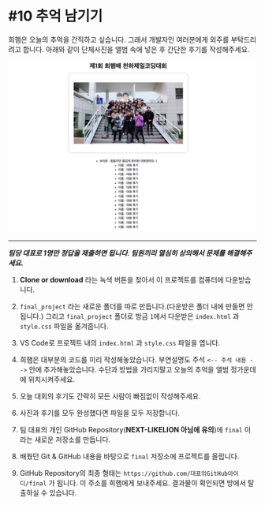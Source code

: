 # #10 추억 남기기

희햄은 오늘의 추억을 간직하고 싶습니다. 그래서 개발자인 여러분에게 외주를 부탁드리려고 합니다. 아래와 같이 단체사진을 앨범 속에 넣은 후 간단한 후기를 작성해주세요.

![likelion](sample.png)

---

***팀당 대표로 1명만 정답을 제출하면 됩니다. 팀원끼리 열심히 상의해서 문제를 해결해주세요.***


1. **Clone or download** 라는 녹색 버튼을 찾아서 이 프로젝트를 컴퓨터에 다운받습니다.

2. `final_project` 라는 새로운 폴더를 따로 만듭니다.(다운받은 폴더 내에 만들면 안됩니다.) 그리고 `final_project` 폴더로 방금 `1`에서 다운받은 `index.html` 과 `style.css` 파일을 옮겨줍니다.

3. VS Code로 프로젝트 내의 `index.html` 과 `style.css` 파일을 엽니다.

4. 희햄은 대부분의 코드를 미리 작성해놓았습니다. 부연설명도 주석 `<-- 주석 내용 -->` 안에 추가해놓았습니다. 수단과 방법을 가리지말고 오늘의 추억을 앨범 정가운데에 위치시켜주세요.

5. 오늘 대회의 후기도 간략히 모든 사람이 빠짐없이 작성해주세요.

6. 사진과 후기를 모두 완성했다면 파일을 모두 저장합니다.

7. 팀 대표의 개인 GitHub Repository(**NEXT-LIKELION 아님에 유의**)에 `final` 이라는 새로운 저장소를 만듭니다.

8. 배웠던 Git & GitHub 내용을 바탕으로 `final` 저장소에 프로젝트를 올립니다.

9. GitHub Repository의 최종 형태는 `https://github.com/대표의GitHub아이디/final` 가 됩니다. 이 주소를 희햄에게 보내주세요. 결과물이 확인되면 방에서 탈출하실 수 있습니다.
